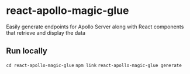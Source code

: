 # react-apollo-magic-glue
Easily generate endpoints for Apollo Server along with React components that retrieve and display the data

## Run locally
`cd react-apollo-magic-glue`
`npm link`
`react-apollo-magic-glue generate`
